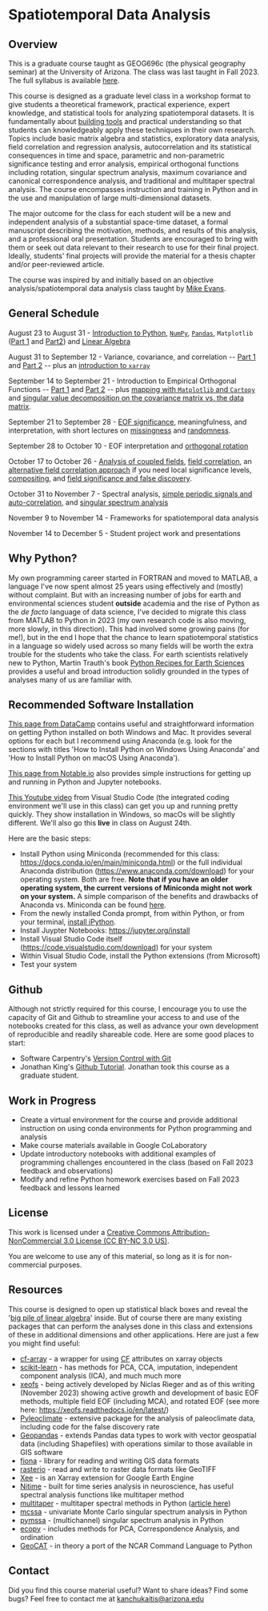 # Spatiotemporal Data Analysis

## Overview
This is a graduate course taught as GEOG696c (the physical geography seminar) at the University of Arizona.  The class was last taught in Fall 2023.  The full syllabus is available [here](https://github.com/kanchukaitis/spatiotemporal_data_analysis/blob/c70773af70425a7ffa5c0f13320f57c5dafd5565/geog696c_syllabus.pdf).

This course is designed as a graduate level class in a workshop format to give students a theoretical framework, practical experience, expert knowledge, and statistical tools for analyzing spatiotemporal datasets. It is fundamentally about [building tools](https://agupubs.onlinelibrary.wiley.com/doi/full/10.1029/2011EO500010) and practical understanding so that students can knowledgeably apply these techniques in their own research. Topics include basic matrix algebra and statistics, exploratory data analysis, field correlation and regression analysis, autocorrelation and its statistical consequences in time and space, parametric and non-parametric significance testing and error analysis, empirical orthogonal functions including rotation, singular spectrum analysis, maximum covariance and canonical correspondence analysis, and traditional and multitaper spectral analysis.  The course encompasses instruction and training in Python and in the use and manipulation of large multi-dimensional datasets.

The major outcome for the class for each student will be a new and independent analysis of a substantial space-time dataset, a formal manuscript describing the motivation, methods, and results of this analysis, and a professional oral presentation.  Students are encouraged to bring with them or seek out data relevant to their research to use for their final project.  Ideally, students' final projects will provide the material for a thesis chapter and/or peer-reviewed article. 

The course was inspired by and initially based on an objective analysis/spatiotemporal data analysis class taught by [Mike Evans](https://www.geol.umd.edu/~mnevans/).
 
## General Schedule

August 23 to August 31 - [Introduction to Python](https://github.com/kanchukaitis/spatiotemporal_data_analysis/tree/819d6db721c34aa39680e7ff4f72a57fe6611cb9/01_introduction_to_python), [`NumPy`](https://github.com/kanchukaitis/spatiotemporal_data_analysis/blob/main/01_introduction_to_python/introduction_to_numpy.ipynb), [`Pandas`](https://github.com/kanchukaitis/spatiotemporal_data_analysis/blob/main/01_introduction_to_python/introduction_to_pandas_part_1.ipynb), `Matplotlib` ([Part 1](https://github.com/kanchukaitis/spatiotemporal_data_analysis/blob/main/01_introduction_to_python/introduction_to_matplotlib_part_1.ipynb) and [Part2](https://github.com/kanchukaitis/spatiotemporal_data_analysis/blob/main/01_introduction_to_python/introduction_to_matplotlib_part_2.ipynb)) and [Linear Algebra](https://github.com/kanchukaitis/spatiotemporal_data_analysis/tree/main/02_linear_algebra)

August 31 to September 12 - Variance, covariance, and correlation -- [Part 1](https://github.com/kanchukaitis/spatiotemporal_data_analysis/blob/main/03_covariance/covariance_correlation.ipynb) and [Part 2](https://github.com/kanchukaitis/spatiotemporal_data_analysis/blob/main/03_covariance/covariance_correlation_part2.ipynb) -- plus an [introduction to `xarray`](https://github.com/kanchukaitis/spatiotemporal_data_analysis/blob/main/01_introduction_to_python/introduction_to_xarray.ipynb)

September 14 to September 21 - Introduction to Empirical Orthogonal Functions -- [Part 1](https://github.com/kanchukaitis/spatiotemporal_data_analysis/blob/main/04_eofs/eof_with_iris.ipynb) and [Part 2](https://github.com/kanchukaitis/spatiotemporal_data_analysis/blob/main/04_eofs/eof_applied_to_spatiotemporal_field.ipynb) -- plus [mapping with `Matplotlib` and `Cartopy`](https://github.com/kanchukaitis/spatiotemporal_data_analysis/blob/main/01_introduction_to_python/introduction_to_matplotlib_part_2.ipynb) and [singular value decomposition on the covariance matrix vs. the data matrix](https://github.com/kanchukaitis/spatiotemporal_data_analysis/blob/main/04_eofs/eof_covariance_vs_data_matrices.ipynb). 

September 21 to September 28 - [EOF significance](https://github.com/kanchukaitis/spatiotemporal_data_analysis/blob/main/05_significance/eof_significance.ipynb), meaningfulness, and interpretation, with short lectures on [missingness](https://github.com/kanchukaitis/spatiotemporal_data_analysis/blob/main/01_introduction_to_python/missing_data.ipynb) and [randomness](https://github.com/kanchukaitis/spatiotemporal_data_analysis/blob/main/01_introduction_to_python/random_arrays.ipynb).

September 28 to October 10 - EOF interpretation and [orthogonal rotation](https://github.com/kanchukaitis/spatiotemporal_data_analysis/blob/main/06_rotation/eof_rotation_example.ipynb)

October 17 to October 26 - [Analysis of coupled fields](https://github.com/kanchukaitis/spatiotemporal_data_analysis/blob/main/08_mca/mca_example.ipynb), [field correlation](https://github.com/kanchukaitis/spatiotemporal_data_analysis/blob/main/07_correlation_compositing/field_correlation_example.ipynb), an [alternative field correlation approach](https://github.com/kanchukaitis/spatiotemporal_data_analysis/blob/main/07_correlation_compositing/alternative_field_correlation.ipynb) if you need local significance levels, [compositing](https://github.com/kanchukaitis/spatiotemporal_data_analysis/blob/main/07_correlation_compositing/composite_from_list.ipynb), and [field significance and false discovery](https://github.com/kanchukaitis/spatiotemporal_data_analysis/blob/main/09_field_significance/field_significance_false_discovery.ipynb).

October 31 to November 7 - Spectral analysis, [simple periodic signals and auto-correlation](https://github.com/kanchukaitis/spatiotemporal_data_analysis/blob/main/10_spectral/cycles_and_autocorrelation.ipynb), and [singular spectrum analysis](https://github.com/kanchukaitis/spatiotemporal_data_analysis/blob/main/10_spectral/ssa_demonstration.ipynb)

November 9 to November 14 - Frameworks for spatiotemporal data analysis

November 14 to December 5 - Student project work and presentations

## Why Python? 
My own programming career started in FORTRAN and moved to MATLAB, a language I've now spent almost 25 years using effectively and (mostly) without complaint.   But with an increasing number of jobs for earth and environmental sciences student **outside** academia and the rise of Python as the _de facto_ language of data science, I've decided to migrate this class from MATLAB to Python in 2023 (my own research code is also moving, more slowly, in this direction).  This had involved some growing pains (for me!), but in the end I hope that the chance to learn spatiotemporal statistics in a language so widely used across so many fields will be worth the extra trouble for the students who take the class.  For earth scientists relatively new to Python, Martin Trauth's book [Python Recipes for Earth Sciences](https://link.springer.com/book/10.1007/978-3-031-07719-7) provides a useful and broad introduction solidly grounded in the types of analyses many of us are familiar with. 

## Recommended Software Installation 
[This page from DataCamp](https://www.datacamp.com/blog/how-to-install-python) contains useful and straightforward information on getting Python installed on both Windows and Mac.  It provides several options for each but I recommend using Anaconda (e.g. look for the sections with titles 'How to Install Python on Windows Using Anaconda' and 'How to Install Python on macOS Using Anaconda').

[This page from Notable.io](https://noteable.io/jupyter-notebook/install-jupyter-notebook/) also provides simple instructions for getting up and running in Python and Jupyter notebooks. 

[This Youtube video](https://www.youtube.com/watch?v=h1sAzPojKMg&ab_channel=VisualStudioCode) from Visual Studio Code (the integrated coding environment we'll use in this class) can get you up and running pretty quickly. They show installation in Windows, so macOs will be slightly different.  We'll also go this **live** in class on August 24th. 

Here are the basic steps:
* Install Python using Miniconda (recommended for this class: https://docs.conda.io/en/main/miniconda.html) or the full individual Anaconda distribution (https://www.anaconda.com/download) for your operating system.  Both are free.  **Note that if you have an older operating system, the current versions of Miniconda might not work on your system.**  A simple comparison of the benefits and drawbacks of Anaconda vs. Miniconda can be found [here](https://www.earthdatascience.org/workshops/setup-earth-analytics-python/setup-git-bash-conda/).
* From the newly installed Conda prompt, from within Python, or from your terminal, [install iPython](https://ipython.readthedocs.io/en/stable/install/install.html#quick-install).
* Install Juypter Notebooks: https://jupyter.org/install
* Install Visual Studio Code itself (https://code.visualstudio.com/download) for your system
* Within Visual Studio Code, install the Python extensions (from Microsoft)
* Test your system 

## Github

Although not strictly required for this course, I encourage you to use the capacity of Git and Github to streamline your access to and use of the notebooks created for this class, as well as advance your own development of reproducible and readily shareable code.  Here are some good places to start:

* Software Carpentry's [Version Control with Git](https://swcarpentry.github.io/git-novice/)
* Jonathan King's [Github Tutorial](https://jonking93.github.io/Github-Tutorial-Workshop/workshop/welcome). Jonathan took this course as a graduate student. 

## Work in Progress

* Create a virtual environment for the course and provide additional instruction on using conda environments for Python programming and analysis
* Make course materials available in Google CoLaboratory
* Update introductory notebooks with additional examples of programming challenges encountered in the class (based on Fall 2023 feedback and observations)
* Modify and refine Python homework exercises based on Fall 2023 feedback and lessons learned

## License

This work is licensed under a <a rel="license" href="https://creativecommons.org/licenses/by-nc/3.0/us/">Creative Commons Attribution-NonCommercial 3.0 License (CC BY-NC 3.0 US)</a>. 

You are welcome to use any of this material, so long as it is for non-commercial purposes.

## Resources

This course is designed to open up statistical black boxes and reveal the '[big pile of linear algebra](https://xkcd.com/1838/)' inside.  But of course there are many existing packages that can perform the analyses done in this class and extensions of these in additional dimensions and other applications.  Here are just a few you might find useful:

* [cf-array](https://github.com/xarray-contrib/cf-xarray) - a wrapper for using [CF](https://cfconventions.org/cf-conventions/cf-conventions.html) attributes on xarray objects
* [scikit-learn](https://scikit-learn.org/stable/index.html) - has methods for PCA, CCA, imputation, independent component analysis (ICA), and much much more
* [xeofs](https://github.com/nicrie/xeofs) - being actively developed by Niclas Rieger and as of this writing (November 2023) showing active growth and development of basic EOF methods, multiple field EOF (including MCA), and rotated EOF (see more here: https://xeofs.readthedocs.io/en/latest/) 
* [Pyleoclimate](https://github.com/LinkedEarth/Pyleoclim_util) - extensive package for the analysis of paleoclimate data, including code for the false discovery rate
* [Geopandas](https://geopandas.org/en/stable/) - extends Pandas data types to work with vector geospatial data (including Shapefiles) with operations similar to those available in GIS software
* [fiona](https://fiona.readthedocs.io/en/stable/) - library for reading and writing GIS data formats 
* [rasterio](https://rasterio.readthedocs.io/en/stable/) - read and write to raster data formats like GeoTIFF
* [Xee](https://github.com/google/Xee) - is an Xarray extension for Google Earth Engine 
* [Nitime](https://nipy.org/nitime/index.html) - built for time series analysis in neuroscience, has useful spectral analysis functions like multitaper method
* [multitaper](https://github.com/gaprieto/multitaper) - multitaper spectral methods in Python ([article here](https://doi.org/10.1785/0220210332))
* [mcssa](https://github.com/VSainteuf/mcssa) - univariate Monte Carlo singular spectrum analysis in Python
* [pymssa](https://github.com/kieferk/pymssa) - (multichannel) singular spectrum analysis in Python
* [ecopy](https://ecopy.readthedocs.io/en/latest/ordination.html) - includes methods for PCA, Correspondence Analysis, and ordination
* [GeoCAT](https://geocat.ucar.edu/pages/software.html) - in theory a port of the NCAR Command Language to Python

## Contact

Did you find this course material useful?  Want to share ideas?  Find some bugs? Feel free to contact me at [kanchukaitis@arizona.edu](mailto:kanchukaitis@arizona.edu)
